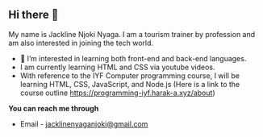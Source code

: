 ## Hi there 👋
My name is Jackline Njoki Nyaga. I am a tourism trainer by profession and am also interested in joining the tech world.
  - 🔭 I’m interested in learning both front-end and back-end languages.
  - I am currently learning HTML and CSS via youtube videos.
  - With reference to the IYF Computer programming course, I will be learning HTML, CSS, JavaScript, and Node.js (Here is a link to the course outline https://programming-iyf.harak-a.xyz/about)

**You can reach me through**
  - Email - jacklinenyaganjoki@gmail.com

<!-- hi

-->
